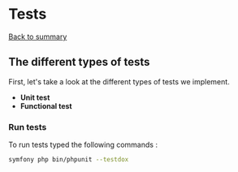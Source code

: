 # Tests

[Back to summary](index.md)

## The different types of tests

First, let's take a look at the different types of tests we implement.

* **Unit test**
* **Functional test**

### Run tests

To run tests typed the following commands :

```bash
symfony php bin/phpunit --testdox
```
